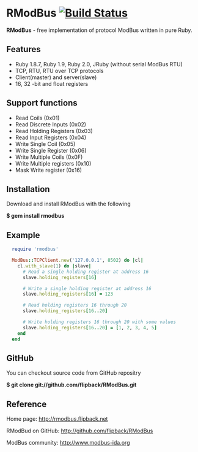 RModBus [![Build Status](https://secure.travis-ci.org/flipback/rmodbus.png)](http://travis-ci.org/flipback/rmodbus)
==========================

**RModBus** - free implementation of protocol ModBus written in pure Ruby.

Features
---------------------------
  - Ruby 1.8.7, Ruby 1.9, Ruby 2.0, JRuby (without serial ModBus RTU)
  - TCP, RTU, RTU over TCP protocols
  - Client(master) and server(slave)
  - 16, 32 -bit and float registers

Support functions
---------------------------
  * Read Coils (0x01)
  * Read Discrete Inputs (0x02)
  * Read Holding Registers (0x03)
  * Read Input Registers (0x04)
  * Write Single Coil (0x05)
  * Write Single Register (0x06)
  * Write Multiple Coils (0x0F)
  * Write Multiple registers (0x10)
  * Mask Write register (0x16)

Installation
------------------------------------

Download and install RModBus with the following

**$ gem install rmodbus**

Example
------------------------------------

  ```ruby
    require 'rmodbus'

    ModBus::TCPClient.new('127.0.0.1', 8502) do |cl|
      cl.with_slave(1) do |slave|
        # Read a single holding register at address 16
        slave.holding_registers[16]

        # Write a single holding register at address 16
        slave.holding_registers[16] = 123

        # Read holding registers 16 through 20
        slave.holding_registers[16..20]

        # Write holding registers 16 through 20 with some values
        slave.holding_registers[16..20] = [1, 2, 3, 4, 5]
      end
    end
  ```

GitHub
----------------------------------

You can checkout source code from GitHub repositry

**$ git clone git://github.com/flipback/RModBus.git**

Reference
----------------------------------

Home page: http://rmodbus.flipback.net

RModBud on GitHub: http://github.com/flipback/RModBus

ModBus community: http://www.modbus-ida.org

